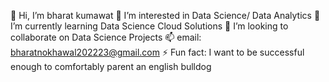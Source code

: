 👋 Hi, I’m bharat kumawat
👀 I’m interested in Data Science/ Data Analytics
🌱 I’m currently learning Data Science Cloud Solutions
💞️ I’m looking to collaborate on Data Science Projects
📫 email: bharatnokhawal202223@gmail.com
⚡ Fun fact: I want to be successful enough to comfortably parent an english bulldog

<!---
bharatnokhawal/bharatnokhawal is a ✨ special ✨ repository because its `README.md` (this file) appears on your GitHub profile.
You can click the Preview link to take a look at your changes.
--->
